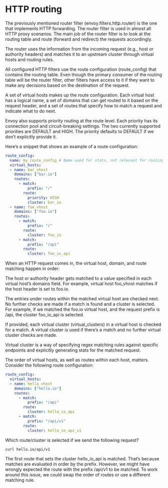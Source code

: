 # HTTP routing
The previously mentioned router filter (envoy.filters.http.router) is the one that implements HTTP forwarding. The router filter is used in almost all HTTP proxy scenarios. The main job of the router filter is to look at the routing table and route (forward and redirect) the requests accordingly.

The router uses the information from the incoming request (e.g., host or authority headers) and matches it to an upstream cluster through virtual hosts and routing rules.

All configured HTTP filters use the route configuration (route_config) that contains the routing table. Even though the primary consumer of the routing table will be the router filter, other filters have access to it if they want to make any decisions based on the destination of the request.

A set of virtual hosts makes up the route configuration. Each virtual host has a logical name, a set of domains that can get routed to it based on the request header, and a set of routes that specify how to match a request and indicate what to do next.

Envoy also supports priority routing at the route level. Each priority has its connection pool and circuit-breaking settings. The two currently supported priorities are DEFAULT and HIGH. The priority defaults to DEFAULT if we don’t explicitly provide it.

Here’s a snippet that shows an example of a route configuration:

```yaml
route_config:
  name: my_route_config # Name used for stats, not relevant for routing
  virtual_hosts:
  - name: bar_vhost
    domains: ["bar.io"]
    routes:
      - match:
          prefix: "/"
        route:
          priority: HIGH
          cluster: bar_io
  - name: foo_vhost
    domains: ["foo.io"]
    routes:
      - match:
          prefix: "/"
        route:
          cluster: foo_io
      - match:
          prefix: "/api"
        route:
          cluster: foo_io_api
```

When an HTTP request comes in, the virtual host, domain, and route matching happen in order:

The host or authority header gets matched to a value specified in each virtual host’s domains field. For example, virtual host foo_vhost matches if the host header is set to foo.io.

The entries under routes within the matched virtual host are checked next. No further checks are made if a match is found and a cluster is selected. For example, if we matched the foo.io virtual host, and the request prefix is /api, the cluster foo_io_api is selected.

If provided, each virtual cluster (virtual_clusters) in a virtual host is checked for a match. A virtual cluster is used if there’s a match and no further virtual cluster checks are made.

Virtual cluster is a way of specifying regex matching rules against specific endpoints and explicitly generating stats for the matched request.

The order of virtual hosts, as well as routes within each host, matters. Consider the following route configuration:

```yaml
route_config:
  virtual_hosts:
  - name: hello_vhost
    domains: ["hello.io"]
    routes:
      - match:
          prefix: "/api"
        route:
          cluster: hello_io_api
      - match:
          prefix: "/api/v1"
        route:
          cluster: hello_io_api_v1
```

Which route/cluster is selected if we send the following request?

```shell
curl hello.io/api/v1
```

The first route that sets the cluster hello_io_api is matched. That’s because matches are evaluated in order by the prefix. However, we might have wrongly expected the route with the prefix /api/v1 to be matched. To work around this issue, we could swap the order of routes or use a different matching rule.